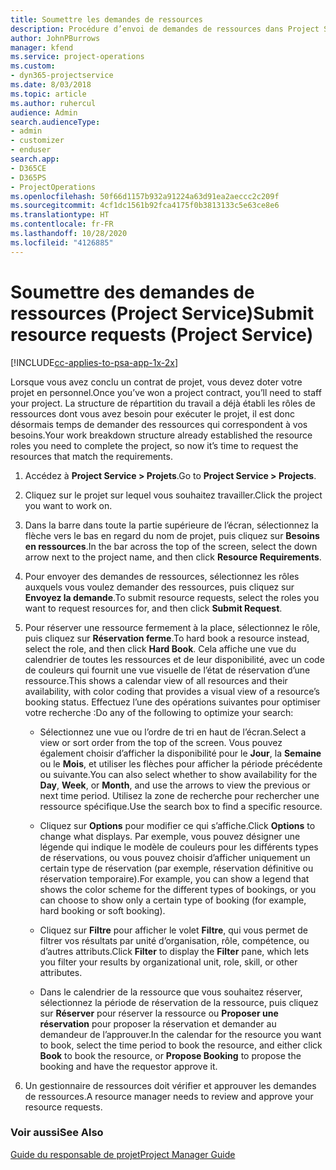 ```yaml
---
title: Soumettre les demandes de ressources
description: Procédure d’envoi de demandes de ressources dans Project Service
author: JohnPBurrows
manager: kfend
ms.service: project-operations
ms.custom:
- dyn365-projectservice
ms.date: 8/03/2018
ms.topic: article
ms.author: ruhercul
audience: Admin
search.audienceType:
- admin
- customizer
- enduser
search.app:
- D365CE
- D365PS
- ProjectOperations
ms.openlocfilehash: 50f66d1157b932a91224a63d91ea2aeccc2c209f
ms.sourcegitcommit: 4cf1dc1561b92fca4175f0b3813133c5e63ce8e6
ms.translationtype: HT
ms.contentlocale: fr-FR
ms.lasthandoff: 10/28/2020
ms.locfileid: "4126885"
---
```

# <a name="submit-resource-requests-project-service"></a><span data-ttu-id="08ffa-103">Soumettre des demandes de ressources (Project Service)</span><span class="sxs-lookup"><span data-stu-id="08ffa-103">Submit resource requests (Project Service)</span></span>

[!INCLUDE[cc-applies-to-psa-app-1x-2x](../includes/cc-applies-to-psa-app-1x-2x.md)]

<span data-ttu-id="08ffa-104">Lorsque vous avez conclu un contrat de projet, vous devez doter votre projet en personnel.</span><span class="sxs-lookup"><span data-stu-id="08ffa-104">Once you’ve won a project contract, you’ll need to staff your project.</span></span> <span data-ttu-id="08ffa-105">La structure de répartition du travail a déjà établi les rôles de ressources dont vous avez besoin pour exécuter le projet, il est donc désormais temps de demander des ressources qui correspondent à vos besoins.</span><span class="sxs-lookup"><span data-stu-id="08ffa-105">Your work breakdown structure already established the resource roles you need to complete the project, so now it’s time to request the resources that match the requirements.</span></span>  
  
1.  <span data-ttu-id="08ffa-106">Accédez à **Project Service > Projets**.</span><span class="sxs-lookup"><span data-stu-id="08ffa-106">Go to **Project Service > Projects**.</span></span>  
  
2.  <span data-ttu-id="08ffa-107">Cliquez sur le projet sur lequel vous souhaitez travailler.</span><span class="sxs-lookup"><span data-stu-id="08ffa-107">Click the project you want to work on.</span></span>  
  
3.  <span data-ttu-id="08ffa-108">Dans la barre dans toute la partie supérieure de l’écran, sélectionnez la flèche vers le bas en regard du nom de projet, puis cliquez sur **Besoins en ressources**.</span><span class="sxs-lookup"><span data-stu-id="08ffa-108">In the bar across the top of the screen, select the down arrow next to the project name, and then click **Resource Requirements**.</span></span>  
  
4.  <span data-ttu-id="08ffa-109">Pour envoyer des demandes de ressources, sélectionnez les rôles auxquels vous voulez demander des ressources, puis cliquez sur **Envoyez la demande**.</span><span class="sxs-lookup"><span data-stu-id="08ffa-109">To submit resource requests, select the roles you want to request resources for, and then click **Submit Request**.</span></span>  
  
5.  <span data-ttu-id="08ffa-110">Pour réserver une ressource fermement à la place, sélectionnez le rôle, puis cliquez sur **Réservation ferme**.</span><span class="sxs-lookup"><span data-stu-id="08ffa-110">To hard book a resource instead, select the role, and then click **Hard Book**.</span></span> <span data-ttu-id="08ffa-111">Cela affiche une vue du calendrier de toutes les ressources et de leur disponibilité, avec un code de couleurs qui fournit une vue visuelle de l’état de réservation d’une ressource.</span><span class="sxs-lookup"><span data-stu-id="08ffa-111">This shows a calendar view of all resources and their availability, with color coding that provides a visual view of a resource’s booking status.</span></span> <span data-ttu-id="08ffa-112">Effectuez l’une des opérations suivantes pour optimiser votre recherche :</span><span class="sxs-lookup"><span data-stu-id="08ffa-112">Do any of the following to optimize your search:</span></span>  
  
    -   <span data-ttu-id="08ffa-113">Sélectionnez une vue ou l’ordre de tri en haut de l’écran.</span><span class="sxs-lookup"><span data-stu-id="08ffa-113">Select a view or sort order from the top of the screen.</span></span> <span data-ttu-id="08ffa-114">Vous pouvez également choisir d’afficher la disponibilité pour le **Jour**, la **Semaine** ou le **Mois**, et utiliser les flèches pour afficher la période précédente ou suivante.</span><span class="sxs-lookup"><span data-stu-id="08ffa-114">You can also select whether to show availability for the **Day**, **Week**, or **Month**, and use the arrows to view the previous or next time period.</span></span> <span data-ttu-id="08ffa-115">Utilisez la zone de recherche pour rechercher une ressource spécifique.</span><span class="sxs-lookup"><span data-stu-id="08ffa-115">Use the search box to find a specific resource.</span></span>  
  
    -   <span data-ttu-id="08ffa-116">Cliquez sur **Options** pour modifier ce qui s’affiche.</span><span class="sxs-lookup"><span data-stu-id="08ffa-116">Click **Options** to change what displays.</span></span> <span data-ttu-id="08ffa-117">Par exemple, vous pouvez désigner une légende qui indique le modèle de couleurs pour les différents types de réservations, ou vous pouvez choisir d’afficher uniquement un certain type de réservation (par exemple, réservation définitive ou réservation temporaire).</span><span class="sxs-lookup"><span data-stu-id="08ffa-117">For example, you can show a legend that shows the color scheme for the different types of bookings, or you can choose to show only a certain type of booking (for example, hard booking or soft booking).</span></span>  
  
    -   <span data-ttu-id="08ffa-118">Cliquez sur **Filtre** pour afficher le volet **Filtre**, qui vous permet de filtrer vos résultats par unité d’organisation, rôle, compétence, ou d’autres attributs.</span><span class="sxs-lookup"><span data-stu-id="08ffa-118">Click **Filter** to display the **Filter** pane, which lets you filter your results by organizational unit, role, skill, or other attributes.</span></span>  
  
    -   <span data-ttu-id="08ffa-119">Dans le calendrier de la ressource que vous souhaitez réserver, sélectionnez la période de réservation de la ressource, puis cliquez sur **Réserver** pour réserver la ressource ou **Proposer une réservation** pour proposer la réservation et demander au demandeur de l’approuver.</span><span class="sxs-lookup"><span data-stu-id="08ffa-119">In the calendar for the resource you want to book, select the time period to book the resource, and either click **Book** to book the resource, or **Propose Booking** to propose the booking and have the requestor approve it.</span></span>  
  
6.  <span data-ttu-id="08ffa-120">Un gestionnaire de ressources doit vérifier et approuver les demandes de ressources.</span><span class="sxs-lookup"><span data-stu-id="08ffa-120">A resource manager needs to review and approve your resource requests.</span></span>  
  
### <a name="see-also"></a><span data-ttu-id="08ffa-121">Voir aussi</span><span class="sxs-lookup"><span data-stu-id="08ffa-121">See Also</span></span>  
 [<span data-ttu-id="08ffa-122">Guide du responsable de projet</span><span class="sxs-lookup"><span data-stu-id="08ffa-122">Project Manager Guide</span></span>](../psa/project-manager-guide.md)
